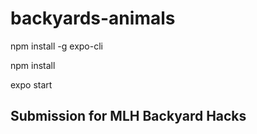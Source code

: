 # backyards-animals

npm install -g expo-cli

npm install

expo start

## Submission for MLH Backyard Hacks

